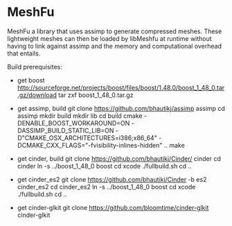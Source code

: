 MeshFu
======

MeshFu a library that uses assimp to generate compressed meshes. These lightweight meshes can then be loaded by libMeshfu at runtime without having to link against assimp and the memory and computational overhead that entails.


Build prerequisites:

* get boost
    http://sourceforge.net/projects/boost/files/boost/1.48.0/boost_1_48_0.tar.gz/download
    tar zxf boost_1_48_0.tar.gz

* get assimp, build
    git clone https://github.com/bhautikj/assimp assimp
    cd assimp
    mkdir build
    mkdir lib
    cd build
    cmake -DENABLE_BOOST_WORKAROUND=ON -DASSIMP_BUILD_STATIC_LIB=ON -D"CMAKE_OSX_ARCHITECTURES=i386;x86_64" -DCMAKE_CXX_FLAGS="-fvisibility-inlines-hidden" ..
    make

* get cinder, build
    git clone https://github.com/bhautikj/Cinder/ cinder
    cd cinder
    ln -s ../boost_1_48_0 boost
    cd  xcode
    ./fullbuild.sh
    cd ..

* get cinder_es2
    git clone https://github.com/bhautikj/Cinder -b es2 cinder_es2 
    cd cinder_es2
    ln -s ../boost_1_48_0 boost
    cd  xcode
    ./fullbuild.sh
    cd ..

* get cinder-glkit
    git clone https://github.com/bloomtime/cinder-glkit cinder-glkit
